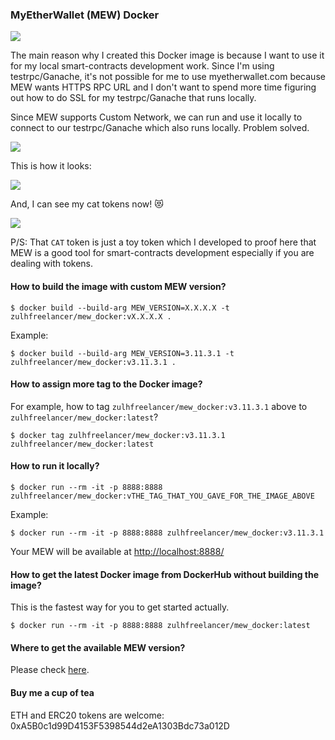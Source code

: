 ### MyEtherWallet (MEW) Docker

![](https://i.imgur.com/UhZfNxo.png)

The main reason why I created this Docker image is because I want to use it for my local smart-contracts development work. Since I'm using testrpc/Ganache, it's not possible for me to use myetherwallet.com because MEW wants HTTPS RPC URL and I don't want to spend more time figuring out how to do SSL for my testrpc/Ganache that runs locally. 

Since MEW supports Custom Network, we can run and use it locally to connect to our testrpc/Ganache which also runs locally. Problem solved.

![](https://i.imgur.com/MHV7GmJ.png)

This is how it looks:

![](https://i.imgur.com/8hJxhxl.png)

And, I can see my cat tokens now! :heart_eyes_cat:

![](https://i.imgur.com/tyh8qvZ.png)

P/S: That `CAT` token is just a toy token which I developed to proof here that MEW is a good tool for smart-contracts development especially if you are dealing with tokens.

#### How to build the image with custom MEW version?

```
$ docker build --build-arg MEW_VERSION=X.X.X.X -t zulhfreelancer/mew_docker:vX.X.X.X .
```

Example:

```
$ docker build --build-arg MEW_VERSION=3.11.3.1 -t zulhfreelancer/mew_docker:v3.11.3.1 .
```

#### How to assign more tag to the Docker image?

For example, how to tag `zulhfreelancer/mew_docker:v3.11.3.1` above to `zulhfreelancer/mew_docker:latest`?

```
$ docker tag zulhfreelancer/mew_docker:v3.11.3.1 zulhfreelancer/mew_docker:latest
```

#### How to run it locally?

```
$ docker run --rm -it -p 8888:8888 zulhfreelancer/mew_docker:vTHE_TAG_THAT_YOU_GAVE_FOR_THE_IMAGE_ABOVE
```

Example:

```
$ docker run --rm -it -p 8888:8888 zulhfreelancer/mew_docker:v3.11.3.1
```

Your MEW will be available at [http://localhost:8888/](http://localhost:8888/)

#### How to get the latest Docker image from DockerHub without building the image?

This is the fastest way for you to get started actually.

```
$ docker run --rm -it -p 8888:8888 zulhfreelancer/mew_docker:latest
```

#### Where to get the available MEW version?

Please check [here](https://github.com/kvhnuke/etherwallet/releases).

#### Buy me a cup of tea

ETH and ERC20 tokens are welcome:
0xA5B0c1d99D4153F5398544d2eA1303Bdc73a012D
